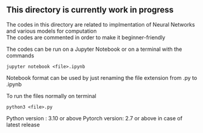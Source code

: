 ## This directory is currently  work in progress

The codes in this directory are related to implmentation of Neural Networks and various models for computation </br> The codes are commented in order to make it beginner-friendly

The codes can be run on a Jupyter Notebook or on a terminal with the commands
```
jupyter notebook <file>.ipynb
```
Notebook format can be used by just renaming the file extension from .py to .ipynb

To run the files normally on terminal
```
python3 <file>.py
```

Python version : 3.10 or above
Pytorch version: 2.7 or above in case of latest release